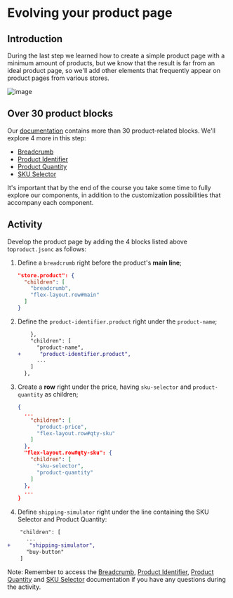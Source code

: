 # Evolving your product page

## Introduction

During the last step we learned how to create a simple product page with a minimum amount of products, but we know that the result is far from an ideal product page, so we'll add other elements that frequently appear on product pages from various stores.

![image](https://user-images.githubusercontent.com/18701182/69391258-002e4b00-0cb1-11ea-901f-f69d9c0b3062.png)

## Over 30 product blocks

Our [documentation](https://developers.vtex.com/docs/guides/store-framework-apps) contains more than 30 product-related blocks. We'll explore 4 more in this step:

- [Breadcrumb](https://developers.vtex.com/docs/guides/vtex-breadcrumb)
- [Product Identifier](https://developers.vtex.com/docs/guides/vtex-product-identifier)
- [Product Quantity](https://developers.vtex.com/docs/guides/vtex-product-quantity)
- [SKU Selector](https://developers.vtex.com/docs/guides/vtex-store-components-skuselector)

It's important that by the end of the course you take some time to fully explore our components, in addition to the customization possibilities that accompany each component.

## Activity

Develop the product page by adding the 4 blocks listed above to`product.jsonc` as follows:

1. Define a `breadcrumb` right before the product's **main line**;

   ```json
   "store.product": {
     "children": [
       "breadcrumb",
       "flex-layout.row#main"
     ]
   }
   ```

2. Define the `product-identifier.product` right under the `product-name`;

   ```diff
       },
       "children": [
         "product-name",
   +      "product-identifier.product",
         ...
       ]
     },
   ```

3. Create a **row** right under the price, having `sku-selector` and `product-quantity` as children;

   ```json
   {
     ...
       "children": [
         "product-price",
         "flex-layout.row#qty-sku"
       ]
     },
     "flex-layout.row#qty-sku": {
       "children": [
         "sku-selector",
         "product-quantity"
       ]
     },
     ...
   }
   ```

4. Define `shipping-simulator` right under the line containing the SKU Selector and Product Quantity:

```diff
    "children": [
      ...
+      "shipping-simulator",
      "buy-button"
    ]
```

Note: Remember to access the [Breadcrumb](https://developers.vtex.com/docs/guides/vtex-breadcrumb), [Product Identifier](https://developers.vtex.com/docs/guides/vtex-product-identifier), [Product Quantity](https://developers.vtex.com/docs/guides/vtex-product-quantity) and [SKU Selector](https://developers.vtex.com/docs/guides/vtex-store-components-skuselector) documentation if you have any questions during the activity.
